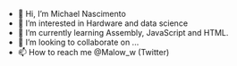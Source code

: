 - 👋 Hi, I’m Michael Nascimento
- 👀 I’m interested in Hardware and data science
- 🌱 I’m currently learning Assembly, JavaScript and HTML.
- 💞️ I’m looking to collaborate on ...
- 📫 How to reach me @Malow_w (Twitter)

<!---
Mal0ww/Mal0ww is a ✨ special ✨ repository because its `README.md` (this file) appears on your GitHub profile.
You can click the Preview link to take a look at your changes.
--->
